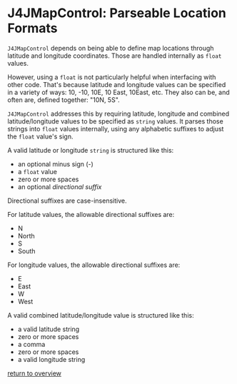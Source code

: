 # J4JMapControl: Parseable Location Formats

`J4JMapControl` depends on being able to define map locations through latitude and longitude coordinates. Those are handled internally as `float` values.

However, using a `float` is not particularly helpful when interfacing with other code. That's because latitude and longitude values can be specified in a variety of ways: 10, -10, 10E, 10 East, 10East, etc. They also can be, and often are, defined together: "10N, 5S".

`J4JMapControl` addresses this by requiring latitude, longitude and combined latitude/longitude values to be specified as `string` values. It parses those strings into `float` values internally, using any alphabetic suffixes to adjust the `float` value's sign.

A valid latitude or longitude `string` is structured like this:

- an optional minus sign (-)
- a `float` value
- zero or more spaces
- an optional *directional suffix*

Directional suffixes are case-insensitive.

For latitude values, the allowable directional suffixes are:

- N
- North
- S
- South

For longitude values, the allowable directional suffixes are:

- E
- East
- W
- West

A valid combined latitude/longitude value is structured like this:

- a valid latitude string
- zero or more spaces
- a comma
- zero or more spaces
- a valid longitude string

[return to overview](map-control#basic-usage)
